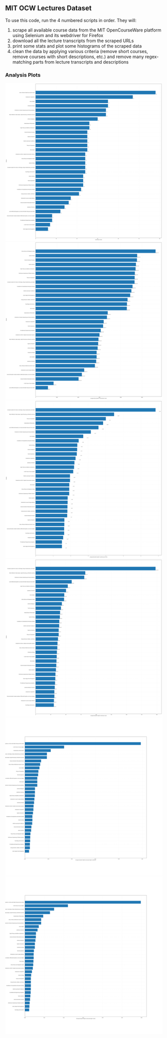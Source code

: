 ## MIT OCW Lectures Dataset

To use this code, run the 4 numbered scripts in order. They will:
1. scrape all available course data from the MIT OpenCourseWare platform using Selenium and its webdriver for Firefox
2. download all the lecture transcripts from the scraped URLs
3. print some stats and plot some histograms of the scraped data
4. clean the data by applying various criteria (remove short courses, remove courses with short descriptions, etc.) and remove many regex-matching parts from lecture transcripts and descriptions

### Analysis Plots

![](readme/lectures_num.png)
![](readme/avg_lecture_duration.png)
![](readme/avg_desc_length_sent.png)
![](readme/avg_desc_length_words.png)
![](readme/avg_desc2trans_length_ratio_sent.png)
![](readme/avg_desc2trans_length_ratio_words.png)